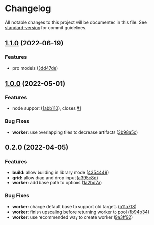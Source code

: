 # Changelog

All notable changes to this project will be documented in this file. See [standard-version](https://github.com/conventional-changelog/standard-version) for commit guidelines.

## [1.1.0](https://github.com/gqgs/upscalejs/compare/v1.0.0...v1.1.0) (2022-06-19)


### Features

* pro models ([3dd47de](https://github.com/gqgs/upscalejs/commit/3dd47de0ba77d04bf00c739dae579a1847c96957))

## [1.0.0](https://github.com/gqgs/upscalejs/compare/v0.2.0...v1.0.0) (2022-05-01)


### Features

* node support ([1abb110](https://github.com/gqgs/upscalejs/commit/1abb1100dedfda89b376fe4c71e04abe871f40fc)), closes [#1](https://github.com/gqgs/upscalejs/issues/1)


### Bug Fixes

* **worker:** use overlapping tiles to decrease artifacts ([3b98a5c](https://github.com/gqgs/upscalejs/commit/3b98a5c87d546a3bddcae409eebcf059074cfb05))

## 0.2.0 (2022-04-05)


### Features

* **build:** allow building in library mode ([4354449](https://github.com/gqgs/upscalejs/commit/435444974b15280f961e99a9f8d82d4de5cb3a35))
* **grid:** allow drag and drop input ([a395c8d](https://github.com/gqgs/upscalejs/commit/a395c8d0089e92e391b7047d30193e3984de23b9))
* **worker:** add base path to options ([1a2bd7a](https://github.com/gqgs/upscalejs/commit/1a2bd7aea557424cc5e7db540e3c2132a3e997bc))


### Bug Fixes

* **worker:** change default base to support old targets ([b11a718](https://github.com/gqgs/upscalejs/commit/b11a71842716b035e4e0754dfecd111425bfcd37))
* **worker:** finish upscaling before returning worker to pool ([fb94b34](https://github.com/gqgs/upscalejs/commit/fb94b340de0896b8c441879019d4ed07aaeb1351))
* **worker:** use recommended way to create worker ([9a3ff92](https://github.com/gqgs/upscalejs/commit/9a3ff9288c1c336f4369659d8b476b4776ca5054))
